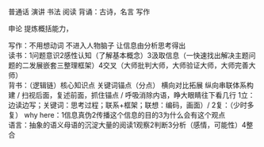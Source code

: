 


普通话
演讲
书法
阅读
背诵：古诗，名言
写作

申论
提炼概括能力，


写作：不用想动词 不进入人物脑子  让信息由分析思考得出    
读书：1问题意识2感性认知（了解基本概念）3汲取信息（一快速找出解决主题问题的二发展嵌套三整理框架）4交叉（大师批判大师，大师验证大师，大师完善大师）    
背书：（逻辑链）核心知识点 关键词锚点（分点）    横向对比拓展   纵向串联体系构建 / 扫视后面，复述前面，抓住锚点 / 呼吸消除内语，睁大眼睛往下看几行    1立：边读边写；关键词：思考过程；联系+框架；联想：编码，画面）/ 2复：（少时多复）    why here：1信息真伪2传播这个信息的目的3为什么会有这个观点    
语言：抽象的语义母语的沉淀大量的阅读1观察2判断3分析（感情，可能性）4整合







